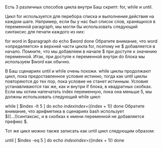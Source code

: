 Есть 3 различных способов цикла внутри Баш скрипт: for, while и until.

Цикл for используется для перебора списка и выполнения действия на каждом шаге. Например, если бы у нас был список слов, хранящихся в переменной paragraph, мы могли бы использовать следующий синтаксис для печати каждого из них:

for word in $paragraph
do
  echo $word
done
Обратите внимание, что word «определяется» в верхней части цикла for, поэтому не $ добавляется в начало. Помните, что мы добавляем в начале $ при доступе к значению переменной. Итак, при доступе к переменной внутри do блока мы используем $word как обычно.

В Баш сценариях until и while очень похожи. while циклы продолжают цикл, пока предоставленное условие истинно, тогда как until циклы повторяются до тех пор, пока условие не станет истинным. Условия устанавливаются так же, как и внутри if блока, в квадратных скобках. Если мы хотим напечатать index переменную, пока она меньше 5, мы должны использовать следующий while цикл:

while [ $index -lt 5 ]
do
  echo $index
  index=$((index + 1))
done
Обратите внимание, что арифметика в сценариях bash использует $((...))синтаксис, и в скобках к имени переменной не добавляется префикс $.

Тот же цикл можно также записать как until цикл следующим образом:

until [ $index -eq 5 ]
do
  echo $index
  index=$((index + 1))
done